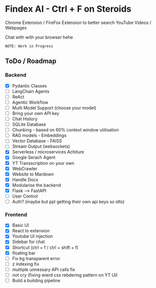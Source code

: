 # Findex AI - Ctrl + F on Steroids

Chrome Extension / FireFox Extension to better search YouTube Videos / Webpages

Chat with with your browser hehe

```
NOTE: Work in Progress
```

## ToDo / Roadmap

### Backend

- [x] Pydantic Classes
- [ ] LangChain Agents
- [ ] ReAct
- [ ] Agentic Workflow
- [ ] Multi Model Support (choose your model)
- [ ] Bring your own API key
- [ ] Chat History
- [ ] SQLite Database
- [ ] Chunking - based on 60% context window utilisation
- [ ] RAG models - Embeddings
- [ ] Vector Database - FAISS
- [ ] Stream Output (websockets)
- [x] Serverless / microservices Achiture
- [x] Google Serach Agent
- [x] YT Transscription on your own
- [x] WebCrawler
- [x] Website to Mardown
- [x] Handle Docs
- [x] Modularise the backend
- [x] Flask --> FastAPI
- [ ] User Control
- [ ] Auth? (maybe but ppl getting their own api keys so idts)

### Frontend

- [x] Basic UI
- [x] React to extension
- [x] Youtube UI injection
- [x] Sidebar for chat
- [x] Shortcut (ctrl + f / ctrl + shift + f)
- [x] floating bar
- [ ] Fix bg transparent error
- [ ] z indexing fix
- [ ] multiple unnessary API calls fix
- [ ] not cry (fixing wierd css rebdering pattern on YT UI)
- [ ] Build a building pipeline
